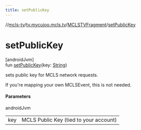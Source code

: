 ```yaml
---
title: setPublicKey
---
```

//[mcls-tv](../../../index.html)/[tv.mycujoo.mcls.tv](../index.html)/[MCLSTVFragment](index.html)/[setPublicKey](set-public-key.html)



# setPublicKey



[androidJvm]\
fun [setPublicKey](set-public-key.html)(key: [String](https://kotlinlang.org/api/latest/jvm/stdlib/kotlin/-string/index.html))



sets public key for MCLS network requests.



If you're mapping your own MCLSEvent, this is not needed.



#### Parameters


androidJvm

| | |
|---|---|
| key | MCLS Public Key (tied to your account) |




